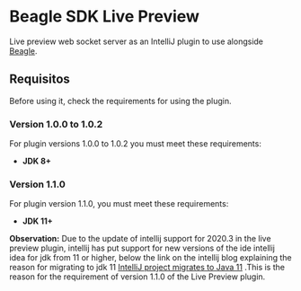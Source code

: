 # Beagle SDK Live Preview
Live preview web socket server as an IntelliJ plugin to use alongside [Beagle](https://github.com/ZupIT/beagle).
## Requisitos

Before using it, check the requirements for using the plugin.‌

### Version 1.0.0 to 1.0.2

For plugin versions 1.0.0 to 1.0.2 you must meet these requirements:

- **JDK 8+**
### Version 1.1.0

For plugin version 1.1.0, you must meet these requirements:

- **JDK 11+**

**Observation:** Due to the update of intellij support for 2020.3 in the live preview plugin, intellij has put support for new versions of the ide intellij idea for jdk from 11 or higher, below the link on the intellij blog explaining the reason for migrating to jdk 11 [IntelliJ project migrates to Java 11](https://blog.jetbrains.com/platform/2020/09/intellij-project-migrates-to-java-11/) .This is the reason for the requirement of version 1.1.0 of the Live Preview plugin.
